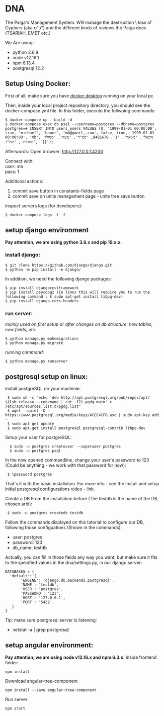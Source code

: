 # DNA
The Palga's Management System.
WIll manage the destruction \ loss of Cyphers (aka כ"ס") and the different kinds of reviews the Palga does (TSARIAH, EMET etc.)

We Are using:
  - python 3.6.9
  - node v12.16.1
  - npm 6.13.4
  - postgresql 12.2
  
## Setup Using Docker:

 First of all, make sure you have [docker desktop](https://www.docker.com/products/docker-desktop) running on your local pc.

 Then, inside your local project repository directory, you should see the docker-compose.yml file.
 In this folder, execute the follwoing commands:
 ```
 $ docker-compose up --build -d
 $ docker-compose exec db psql --username=postgres --dbname=postgres
 postgres=# INSERT INTO users_users VALUES (0, '1999-01-01 00:00:00', true, 'michael', 'bauer', 'mb@gmail,.com', false, true, '1999-01-01 00:00:00', 'mb', 'מיכאל', 'באואר', '1', 8481678, 'סמ"ר', 'משק', 'מנהלן מערכת', 'מצו"ב', '{}');
 ```
 Afterwords:
  Open browser: http://127.0.0.1:4200

 Connect with:    
   user: mb  
   pass: 1  
  
 Additional actions:  
  1. commit save button in constants-fields page
  2. commit save on units management page - units tree save button
    
      
 Inspect servers logs (for developers):
 ```
 $ docker-compose logs -t -f 
 ```
 
 ## setup django environment
 **Pay attention, we are using python 3.6.x and pip 19.x.x.**
 
 ### install django:
 ```
 $ git clone https://github.com/django/django.git
 $ python -m pip install -e django/
 ```
 In addition, we need the following django packages:
 ```
 $ pip install djangorestframework
 $ pip install psycopg2 (In linux this will require you to run the following command : $ sudo apt-get install libpq-dev)
 $ pip install django-cors-headers
 ```
 ### run server:
 _mainly used on first setup or after changes on db structure: new tables, new fields, etc:_
 ```
 $ python manage.py makemigrations
 $ python manage.py migrate
 ```
 _running command:_
 ```
 $ python manage.py runserver
 ```

 ## postgresql setup on linux:
 
 Install postgreSQL on your machinie:
 ```
  $ sudo sh -c "echo 'deb http://apt.postgresql.org/pub/repos/apt/ $(lsb_release --codename | cut -f2)-pgdg main' > /etc/apt/sources.list.d/pgdg.list"
  $ wget --quiet -O - https://www.postgresql.org/media/keys/ACCC4CF8.asc | sudo apt-key add -
  $ sudo apt-get update
  $ sudo apt-get install postgresql postgresql-contrib libpq-dev
 ```
 Setup your user for postgreSQL:
```
  $ sudo -u postgres createuser --superuser postgres 
  $ sudo -u postgres psql
```
 In the now opened commandline, change your user's password to 123 (Could be anything - we work with that password for now):
 ```
  $ \password postgres
```
 That's it with the basic installation.
 For more info - see the Install and setup initial postgresql configurations video - [link](https://youtu.be/yM2QSS-Lfb0).
 
 Create a DB From the installation before (The testdb is the name of the DB, chosen arbi):
 ```
  $ sudo -u postgres createdb testdb
  ```
 
 Follow the commands displayed on this tutorial to configure our DB, following those configuations (Shown in the commands):
 - user: postgres
 - password: 123
 - db_name: testdb
 
 Actually, you can fill in those fields any way you want, but make sure it fits to the specified values in the dna/settings.py, in our django server:
 ```
 DATABASES = {
   'default': {
        'ENGINE': 'django.db.backends.postgresql',
        'NAME': 'testdb',
        'USER': 'postgres',
        'PASSWORD': '123',
        'HOST': '127.0.0.1',
        'PORT': '5432',
    }
}
```
Tip: make sure postgresql server is listening:
 - netstat -a | grep postgresql
 
 ## setup angular environment:
 **Pay attention, we are using node v12.16.x and npm 6.3.x**.
 Inside frontend folder:   
 ```
 npm install
 ```
 Download angular-tree-component
 ```
 npm install --save angular-tree-component
 ```
 Run server:
 ```
 npm start
 ```
